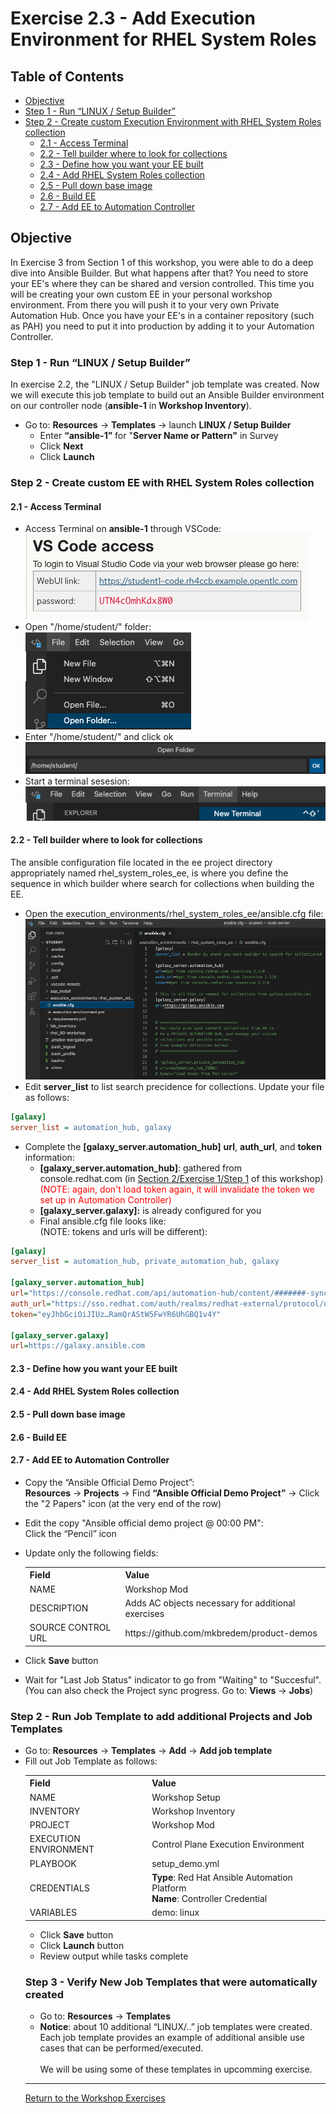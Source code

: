 # Exercise 2.3 - Add Execution Environment for RHEL System Roles

## Table of Contents

* [Objective](#objective)
* [Step 1 - Run “LINUX / Setup Builder”](#step-1---run-linux--setup-builder)
* [Step 2 - Create custom Execution Environment with RHEL System Roles collection](#step-2---create-custom-ee-with-rhel-system-roles-collection)
    * [2.1 - Access Terminal](#21---access-terminal)
    * [2.2 - Tell builder where to look for collections](#22---tell-builder-where-to-look-for-collections)
    * [2.3 - Define how you want your EE built](#23---define-how-you-want-your-ee-built)
    * [2.4 - Add RHEL System Roles collection](#24---add-rhel-system-roles-collection)
    * [2.5 - Pull down base image](#25---pull-down-base-image)
    * [2.6 - Build EE](#26---build-ee)
    * [2.7 - Add EE to Automation Controller](#27---add-ee-to-automation-controller)

## Objective

In Exercise 3 from Section 1 of this workshop, you were able to do a deep dive into Ansible Builder.  But what happens after that?  You need to store your EE's where they can be shared and version controlled.  This time you will be creating your own custom EE in your personal workshop environment. From there you will push it to your very own Private Automation Hub.  Once you have your EE's in a container repository (such as PAH) you need to put it into production by adding it to your Automation Controller. 

### Step 1 - Run “LINUX / Setup Builder”

In exercise 2.2, the "LINUX / Setup Builder" job template was created.  Now we will execute this job template to build out an Ansible Builder environment on our controller node (**ansible-1** in **Workshop Inventory**). 

* Go to: **Resources** -> **Templates** -> launch **LINUX / Setup Builder**
    * Enter **“ansible-1”** for "**Server Name or Pattern"** in Survey
    * Click **Next**
    * Click **Launch**

### Step 2 - Create custom EE with RHEL System Roles collection

#### 2.1 - Access Terminal

* Access Terminal on **ansible-1** through VSCode:<br>
![vscode credentials](images/vscode_creds.png)
* Open "/home/student/" folder: <br>
![folder navigation](images/select_folder.png)
* Enter "/home/student/" and click ok<br>
![directory path](images/home_student_directory.png)
* Start a terminal sesesion:<br>
![start terminal](images/open_terminal.png)

#### 2.2 - Tell builder where to look for collections
The ansible configuration file located in the ee project directory appropriately named rhel_system_roles_ee, is where you define the sequence in which builder where search for collections when building the EE.
* Open the execution_environments/rhel_system_roles_ee/ansible.cfg file:<br>
![navigation to ansible.cfg](images/nav_to_ansible_config.png)
* Edit **server_list** to list search precidence for collections.  Update your file as follows:<br>
```ini
[galaxy]
server_list = automation_hub, galaxy
```
* Complete the **\[galaxy_server.automation_hub\]** **url**, **auth_url**, and **token** information:
    * **\[galaxy_server.automation_hub\]**: gathered from console.redhat.com (in [Section 2/Exercise 1/Step 1](../2.1-evnironment-prep/README.md) of this workshop)<br>
    <span style="color:red">(NOTE: again, don't load token again, it will invalidate the token we set up in Automation Controller)<span>
    * **\[galaxy_server.galaxy\]:** is already configured for you
    * Final ansible.cfg file looks like:<br>
    (NOTE: tokens and urls will be different):<br>
```ini
[galaxy]
server_list = automation_hub, private_automation_hub, galaxy
 
[galaxy_server.automation_hub]
url="https://console.redhat.com/api/automation-hub/content/#######-synclist/"
auth_url="https://sso.redhat.com/auth/realms/redhat-external/protocol/openid-connect/token"
token="eyJhbGciOiJIUz…RamQrAStW5FwYR6UhGBQ1v4Y"
 
[galaxy_server.galaxy]
url=https://galaxy.ansible.com
```
#### 2.3 - Define how you want your EE built

#### 2.4 - Add RHEL System Roles collection

#### 2.5 - Pull down base image

#### 2.6 - Build EE

#### 2.7 - Add EE to Automation Controller

* Copy the “Ansible Official Demo Project”:<br>
**Resources** → **Projects** → Find **“Ansible Official Demo Project”** → Click the "2 Papers" icon (at the very end of the row)
* Edit the copy "Ansible official demo project @ 00:00 PM":<br>
Click the “Pencil” icon 
* Update only the following fields:
&nbsp;&nbsp;&nbsp;&nbsp;&nbsp;<table>
    <tr>
      <th>Field</th>
      <th>Value</th>
    </tr>
    <tr>
      <td>NAME</td>
      <td>Workshop Mod</td>
    </tr>
    <tr>
      <td>DESCRIPTION</td>
      <td>Adds AC objects necessary for additional exercises</td>
    </tr>
    <tr>
      <td>SOURCE CONTROL URL</td>
      <td>https://github.com/mkbredem/product-demos</td>
    </tr>
  </table>

* Click **Save** button<br>
* Wait for "Last Job Status" indicator to go from "Waiting" to "Succesful".<br>
(You can also check the Project sync progress. Go to: **Views** -> **Jobs**)

### Step 2 - Run Job Template to add additional Projects and Job Templates

* Go to: **Resources** -> **Templates** -> **Add** -> **Add job template**<br>
* Fill out Job Template as follows:
&nbsp;&nbsp;&nbsp;&nbsp;&nbsp;<table>
    <tr>
      <th>Field</th>
      <th>Value</th>
    </tr>
    <tr>
      <td>NAME</td>
      <td>Workshop Setup</td>
    </tr>
    <tr>
      <td>INVENTORY</td>
      <td>Workshop Inventory</td>
    </tr>
    <tr>
      <td>PROJECT</td>
      <td>Workshop Mod</td>
    </tr>
    <tr>
      <td>EXECUTION ENVIRONMENT</td>
      <td>Control Plane Execution Environment</td>
    </tr>
    <tr>
      <td>PLAYBOOK</td>
      <td>setup_demo.yml</td>
    </tr>
    <tr>
      <td>CREDENTIALS</td>
      <td><strong>Type</strong>: Red Hat Ansible Automation Platform<br><strong>Name</strong>: Controller Credential</td>
    </tr>
  <tr>
      <td>VARIABLES</td>
      <td>demo: linux</td>
  </tr>
</table>

* Click **Save** button
* Click **Launch** button
* Review output while tasks complete

### Step 3 - Verify New Job Templates that were automatically created

* Go to: **Resources** -> **Templates**
* **Notice**: about 10 additional “LINUX/..” job templates were created.  Each job template provides an example of additional ansible use cases that can be performed/executed.<br><br>
We will be using some of these templates in upcomming exercise.

----

[Return to the Workshop Exercises](../README.md)